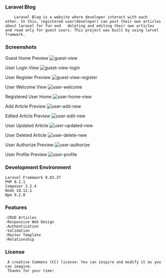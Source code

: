 ### Laravel Blog 

        Laravel Blog is a website where developer interact with each other. In this, registered user(developer) can post their own articles about laravel for fun and   deleting and editing their own articles and read only for guest users. This project was built by using larvel framwork.
 
 ### Screenshots

   Guest Home Preview
![guest-view](https://user-images.githubusercontent.com/69867926/212631115-d68c567d-3afd-4e55-81c4-d87df295389c.png)
    
   User Login View
![guest-view-login](https://user-images.githubusercontent.com/69867926/212635204-515f5dc3-f007-4810-a0b9-87f869a1cf15.png)


   User Register Preview
![guest-view-register](https://user-images.githubusercontent.com/69867926/212631456-e0a5cf19-b094-4648-9249-388cfcb4dce7.png)

   User Welcome View
![user-welcome](https://user-images.githubusercontent.com/69867926/212631716-8b5e813e-ebff-4407-acf2-eee7d3e35a44.png)

   Registered User Home
![user-home-view](https://user-images.githubusercontent.com/69867926/212631850-6a1b473c-33a8-465d-8d21-f1db68e45079.png)

   Add Article Preview
![user-add-new](https://user-images.githubusercontent.com/69867926/212632039-6ddc2553-4edf-461d-bf04-277a1ef3d723.png)

   Edited Article Preview
![user-edit-new](https://user-images.githubusercontent.com/69867926/212632169-9dbe3ed6-ee84-4979-83e6-c20a6af135c1.png)

   User Updated Article
![user-updated-new](https://user-images.githubusercontent.com/69867926/212632348-b4058730-4fed-40d1-9e72-69db337a8b66.png)

   User Deleted Article
![user-delete-new](https://user-images.githubusercontent.com/69867926/212632648-1f72a627-4057-4229-b47f-d124b108b163.png)

   User Authorize Preview
![user-authorize](https://user-images.githubusercontent.com/69867926/212634271-e0f22515-d3bd-4fe8-b9ed-f6cb46c85118.png)


   User Profile Preview
![user-profile](https://user-images.githubusercontent.com/69867926/212632243-c60e3d3a-533e-4fef-8104-b52586573da5.png)


### Development Environment
    Laravel Framework 8.83.27
    PHP 8.1.1
    Composer 2.2.4
    Node 18.12.1
    Npm 9.2.0
    

### Features
    -CRUD Articles
    -Responsive Web Design
    -Authentication
    -Validation
    -Master Template
    -Relationship
    
### License
     A creative Commons (CC) license: You can inspire and modify it as you can imagine.
     Thanks for your time!
